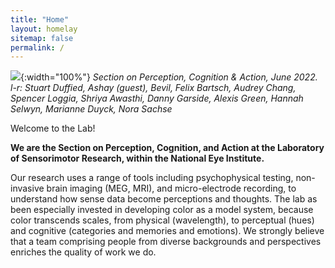 ```yaml
---
title: "Home"
layout: homelay
sitemap: false
permalink: /
---
```


![](../../Section-on-Perception-Cognition-and-Action/images/team/ConwayLabJune2022LR-1536x1024.jpg){:width="100%"}
*Section on Perception, Cognition & Action, June 2022. l-r: Stuart Duffied, Ashay (guest), Bevil, Felix Bartsch,  Audrey Chang, Spencer Loggia, Shriya Awasthi, Danny Garside, Alexis Green, Hannah Selwyn, Marianne Duyck, Nora Sachse*

Welcome to the Lab!

**We are the Section on Perception, Cognition, and Action at the Laboratory of Sensorimotor Research, within the National Eye Institute.** 

Our research uses a range of tools including psychophysical testing, non-invasive brain imaging (MEG, MRI), and micro-electrode recording, to understand how sense data become perceptions and thoughts. The lab as been especially invested in developing color as a model system, because color transcends scales, from physical (wavelength), to perceptual (hues) and cognitive (categories and memories and emotions). We strongly believe that a team comprising people from diverse backgrounds and perspectives enriches the quality of work we do. 

